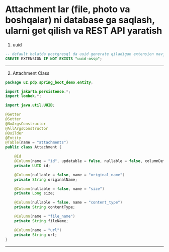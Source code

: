 # Attachment lar (file, photo va boshqalar) ni database ga saqlash, ularni get qilish va REST API yaratish 

1. uuid
```sql
-- default holatda postgresql da uuid generate qiladigan extension mavjud bulmaydi
CREATE EXTENSION IF NOT EXISTS "uuid-ossp";
```
---
2. Attachment Class
```java
package uz.pdp.spring_boot_demo.entity;

import jakarta.persistence.*;
import lombok.*;

import java.util.UUID;

@Getter
@Setter
@NoArgsConstructor
@AllArgsConstructor
@Builder
@Entity
@Table(name = "attachments")
public class Attachment {

    @Id
    @Column(name = "id", updatable = false, nullable = false, columnDefinition = "uuid default uuid_generate_v4()")
    private UUID id;

    @Column(nullable = false, name = "original_name")
    private String originalName;

    @Column(nullable = false, name = "size")
    private Long size;

    @Column(nullable = false, name = "content_type")
    private String contentType;

    @Column(name = "file_name")
    private String fileName;

    @Column(name = "url")
    private String url;
}
```
---

